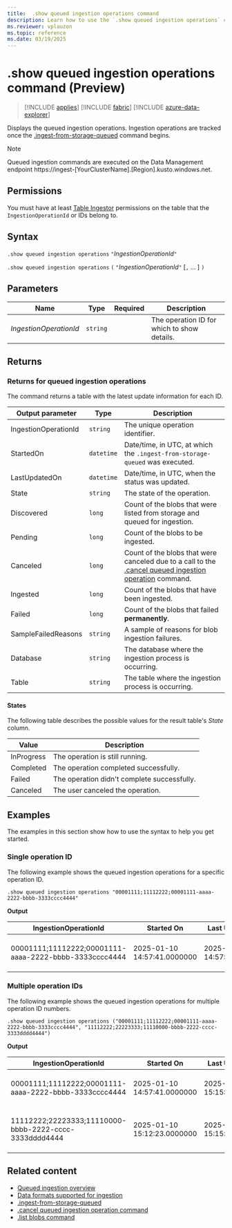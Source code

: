```yaml
---
title:  .show queued ingestion operations command
description: Learn how to use the `.show queued ingestion operations` command to view a log of the queued ingestion operations that are currently running or completed.
ms.reviewer: vplauzon
ms.topic: reference
ms.date: 03/19/2025
---
```


# .show queued ingestion operations command (Preview)

> [!INCLUDE [applies](../../includes/applies-to-version/applies.md)] [!INCLUDE [fabric](../../includes/applies-to-version/fabric.md)] [!INCLUDE [azure-data-explorer](../../includes/applies-to-version/azure-data-explorer.md)]

Displays the queued ingestion operations. Ingestion operations are tracked once the [.ingest-from-storage-queued](ingest-from-storage-queued.md) command begins.

> [!NOTE]
>
> Queued ingestion commands are executed on the Data Management endpoint https://ingest-[YourClusterName].[Region].kusto.windows.net.

## Permissions

You must have at least [Table Ingestor](../../access-control/role-based-access-control.md) permissions on the table that the `IngestionOperationId` or IDs belong to.

## Syntax

`.show queued ingestion operations` `"`*IngestionOperationId*`"`

`.show queued ingestion operations` `(` `"`*IngestionOperationId*`"` [`,` ... ] `)`

## Parameters

|Name|Type|Required|Description|
|--|--|--|--|
| *IngestionOperationId* | `string` | | The operation ID for which to show details.|

## Returns

### Returns for queued ingestion operations

The command returns a table with the latest update information for each ID.

|Output parameter |Type |Description|
|---|---|---|
|IngestionOperationId | `string` |The unique operation identifier.|
|StartedOn | `datetime` |Date/time, in UTC, at which the `.ingest-from-storage-queued` was executed.|
|LastUpdatedOn | `datetime` |Date/time, in UTC, when the status was updated.|
|State | `string` |The state of the operation.|
|Discovered | `long` |Count of the blobs that were listed from storage and queued for ingestion.|
|Pending | `long` |Count of the blobs to be ingested.|
|Canceled | `long` |Count of the blobs that were canceled due to a call to the [.cancel queued ingestion operation](cancel-queued-ingestion-operation-command.md) command.|
|Ingested | `long` |Count of the blobs that have been ingested.|
|Failed | `long` |Count of the blobs that failed **permanently**.|
|SampleFailedReasons | `string` |A sample of reasons for blob ingestion failures.|
|Database | `string` |The database where the ingestion process is occurring.|
|Table | `string` | The table where the ingestion process is occurring.|

#### States

The following table describes the possible values for the result table's *State* column.

| Value | Description |
|--|--|
| InProgress | The operation is still running. |
| Completed | The operation completed successfully. |
| Failed | The operation didn't complete successfully. |
| Canceled | The user canceled the operation. |

## Examples

The examples in this section show how to use the syntax to help you get started.

### Single operation ID

The following example shows the queued ingestion operations for a specific operation ID.

```kusto
.show queued ingestion operations "00001111;11112222;00001111-aaaa-2222-bbbb-3333cccc4444"
```

**Output**

|IngestionOperationId|Started On |Last Updated On |State |Discovered |InProgress|Ingested |Failed|Canceled |SampleFailedReasons|Database|Table|
|--|--|--|--|--|--|--|--|--|--|--|--|
|00001111;11112222;00001111-aaaa-2222-bbbb-3333cccc4444 |2025-01-10 14:57:41.0000000 |2025-01-10 14:57:41.0000000|InProgress | 10387 |9391 |995 |1 |0 | Stream with ID '*****.csv' has a malformed CSV format*|MyDatabase|MyTable|

### Multiple operation IDs

The following example shows the queued ingestion operations for multiple operation ID numbers.

```kusto
.show queued ingestion operations ("00001111;11112222;00001111-aaaa-2222-bbbb-3333cccc4444", "11112222;22223333;11110000-bbbb-2222-cccc-3333dddd4444")
```

**Output**

|IngestionOperationId|Started On |Last Updated On |State |Discovered |InProgress|Ingested |Failed|Canceled |SampleFailedReasons|Database|Table|
|--|--|--|--|--|--|--|--|--|--|--|--|
|00001111;11112222;00001111-aaaa-2222-bbbb-3333cccc4444 |2025-01-10 14:57:41.0000000 |2025-01-10 15:15:04.0000000|InProgress | 10387 |9391 |995 |1 |0 | Stream with ID '*****.csv' has a malformed CSV format*|MyDatabase|MyTable|
|11112222;22223333;11110000-bbbb-2222-cccc-3333dddd4444 |2025-01-10 15:12:23.0000000 |2025-01-10 15:15:16.0000000|InProgress | 25635 |25489 |145 |1 |0 | Unknown error occurred: Exception of type 'System.Exception' was thrown|MyDatabase|MyOtherTable|

## Related content

* [Queued ingestion overview](queued-ingestion-overview.md)
* [Data formats supported for ingestion](../../ingestion-supported-formats.md)
* [.ingest-from-storage-queued](ingest-from-storage-queued.md)
* [.cancel queued ingestion operation command](cancel-queued-ingestion-operation-command.md)
* [.list blobs command](list-blobs.md)
